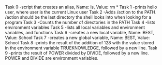 Task 0 -script that creates an alias, Name: ls, Value: rm *
Task 1 -prints hello user, where user is the current Linux user
Task 2 -Adds /action to the PATH. /action should be the last directory the shell looks into when looking for a program
Task 3 -Counts the number of directories in the PATH
Task 4 -lists environment variables
Task 5 -lists all local variables and environment variables, and functions
Task 6 -creates a new local variable, Name: BEST, Value: School
Task 7 -creates a new global variable, Name: BEST, Value: School
Task 8 -prints the result of the addition of 128 with the value stored in the environment variable TRUEKNOWLEDGE, followed by a new line.
Task 9 -prints the result of POWER divided by DIVIDE, followed by a new line. POWER and DIVIDE are environment variables.
